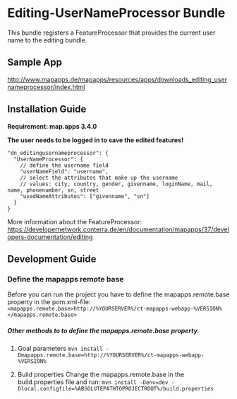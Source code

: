 # Editing-UserNameProcessor Bundle
This bundle registers a FeatureProcessor that provides the current user name to the editing bundle.

Sample App
------------------
http://www.mapapps.de/mapapps/resources/apps/downloads_editing_usernameprocessor/index.html

Installation Guide
------------------
**Requirement: map.apps 3.4.0**

**The user needs to be logged in to save the edited features!**

```
"dn_editingusernameprocessor": {
  "UserNameProcessor": {
    // define the username field
    "userNameField": "username",
    // select the attributes that make up the username
    // values: city, country, gender, givenname, loginName, mail, name, phonenumber, sn, street
    "usedNameAttributes": ["givenname", "sn"]
  }
}
```

More information about the FeatureProcessor:
https://developernetwork.conterra.de/en/documentation/mapapps/37/developers-documentation/editing

Development Guide
------------------
### Define the mapapps remote base
Before you can run the project you have to define the mapapps.remote.base property in the pom.xml-file:
`<mapapps.remote.base>http://%YOURSERVER%/ct-mapapps-webapp-%VERSION%</mapapps.remote.base>`

##### Other methods to to define the mapapps.remote.base property.
1. Goal parameters
`mvn install -Dmapapps.remote.base=http://%YOURSERVER%/ct-mapapps-webapp-%VERSION%`

2. Build properties
Change the mapapps.remote.base in the build.properties file and run:
`mvn install -Denv=dev -Dlocal.configfile=%ABSOLUTEPATHTOPROJECTROOT%/build.properties`